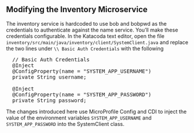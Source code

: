 ## Modifying the Inventory Microservice

The inventory service is hardcoded to use bob and bobpwd as the credentials to authenticate against the name service. You’ll make these credentials configurable. In the Katacoda text editor, open the file `inventory/src/main/java/inventory/client/SystemClient.java` and replace the two lines under `\\ Basic Auth Credentials` with the following

<pre class="file" data-target="clipboard">
  // Basic Auth Credentials
  @Inject
  @ConfigProperty(name = "SYSTEM_APP_USERNAME")
  private String username;

  @Inject
  @ConfigProperty(name = "SYSTEM_APP_PASSWORD")
  private String password;
</pre>

The changes introduced here use MicroProfile Config and CDI to inject the value of the environment variables `SYSTEM_APP_USERNAME` and `SYSTEM_APP_PASSWORD` into the SystemClient class.
